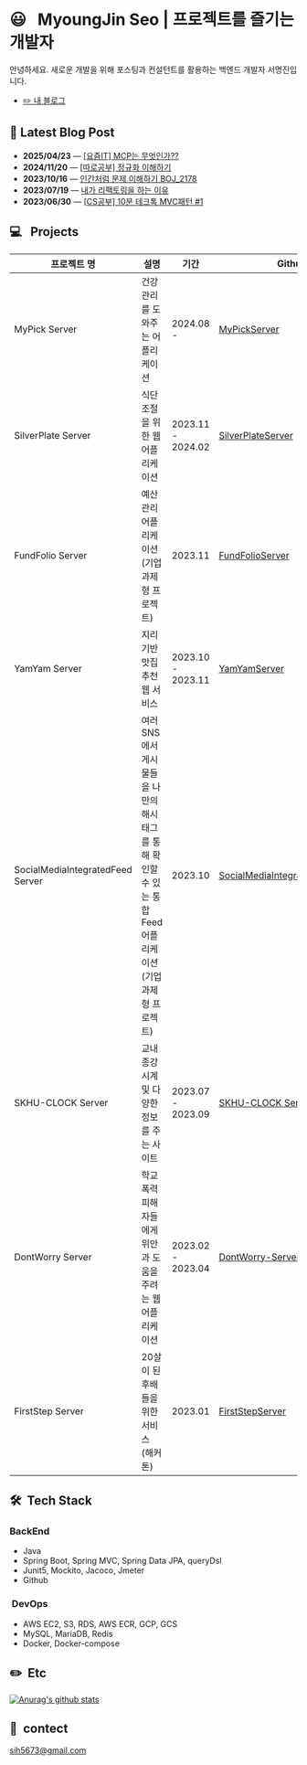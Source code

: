 # 😃 &nbsp; MyoungJin Seo | 프로젝트를 즐기는 개발자  
안녕하세요. 새로운 개발을 위해 포스팅과 컨설턴트를 활용하는 백엔드 개발자 서명진입니다.
- [✏️ 내 블로그](https://velog.io/@myoungjinseo) 

<!-- BLOG-POST-START -->
## 📝 Latest Blog Post

- **2025/04/23** — [[요즘IT] MCP는 무엇인가??](https://velog.io/@myoungjinseo/%EC%9A%94%EC%A6%98IT-MCP%EB%8A%94-%EB%AC%B4%EC%97%87%EC%9D%B8%EA%B0%80)
- **2024/11/20** — [[따로공부] 정규화 이해하기](https://velog.io/@myoungjinseo/%EB%A9%B4%EC%A0%91-%EC%A4%80%EB%B9%84-1.-%EC%A0%95%EA%B7%9C%ED%99%94-%EC%9D%B4%ED%95%B4%ED%95%98%EA%B8%B0)
- **2023/10/16** — [인간처럼 문제 이해하기 BOJ_2178](https://velog.io/@myoungjinseo/%EC%9D%B8%EA%B0%84%EC%B2%98%EB%9F%BC-%EB%AC%B8%EC%A0%9C-%EC%9D%B4%ED%95%B4%ED%95%98%EA%B8%B0-BOJ2178)
- **2023/07/19** — [내가 리팩토링을 하는 이유](https://velog.io/@myoungjinseo/%EB%82%B4%EA%B0%80-%EB%A6%AC%ED%8C%A9%ED%86%A0%EB%A7%81%EC%9D%84-%ED%95%98%EB%8A%94-%EC%9D%B4%EC%9C%A0)
- **2023/06/30** — [[CS공부] 10분 테크톡 MVC패턴 #1](https://velog.io/@myoungjinseo/CS%EA%B3%B5%EB%B6%80-10%EB%B6%84-%ED%85%8C%ED%81%AC%ED%86%A1-MVC%ED%8C%A8%ED%84%B4-1)

<!-- BLOG-POST-END -->
## 💻 &nbsp; Projects
|프로젝트 명|설명|기간|Github|
|------|---|---|---|
| MyPick Server |건강 관리를 도와주는 어플리케이션|2024.08 -|[MyPickServer]( https://github.com/myoungjinseo/MyPick)|
|SilverPlate  Server|식단 조절을 위한 웹 어플리케이션|2023.11 - 2024.02|[SilverPlateServer](https://github.com/silver-plate/SilverPlate-BE)|
| FundFolio Server |예산 관리 어플리케이션 (기업 과제형 프로젝트)|2023.11|[FundFolioServer]( https://github.com/myoungjinseo/FundFolio)|
| YamYam Server |지리기반 맛집 추천 웹 서비스|2023.10 - 2023.11|[YamYamServer](https://github.com/pre-onboarding/yamyam)|
| SocialMediaIntegratedFeed Server| 여러 SNS에서 게시물들을 나만의 해시태그를 통해 확인할 수 있는 통합 Feed 어플리케이션(기업 과제형 프로젝트) | 2023.10 |[SocialMediaIntegratedFeedServer](https://github.com/pre-onboarding/Social-media-integrated-feed)|
| SKHU-CLOCK Server| 교내 종강시계 및 다양한 정보를 주는 사이트 | 2023.07 - 2023.09 |[SKHU-CLOCK Server](https://github.com/skhu-clock/skhu-clock-back)|
| DontWorry Server |학교 폭력 피해자들에게 위안과 도움을 주려는 웹 어플리케이션|2023.02 - 2023.04|[DontWorry-Server](https://github.com/GDG-on-Campus-SKHU/2023-DontWorry-SolutionChallenge-BackEnd)|
|FirstStep Server|20살이 된 후배들을 위한 서비스 (해커톤)|2023.01|[FirstStepServer](https://github.com/GDG-on-Campus-SKHU/1Team-FirstStep-BackEnd)|

## 🛠 &nbsp;Tech Stack
 ### BackEnd
 * Java
 * Spring Boot, Spring MVC, Spring Data JPA, queryDsl
 * Junit5, Mockito, Jacoco, Jmeter
 * Github
 
 ### &nbsp;DevOps
 * AWS EC2, S3, RDS, AWS ECR, GCP, GCS
 * MySQL, MariaDB, Redis 
 * Docker, Docker-compose

## ✏️ &nbsp;Etc
[![Anurag's github stats](https://github-readme-stats.vercel.app/api?username=myoungjinseo)](https://github.com/anuraghazra/github-readme-stats)


## 📧 &nbsp;contect  
sih5673@gmail.com
